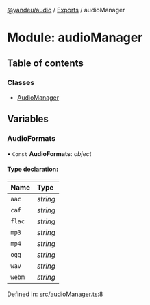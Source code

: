 [@yandeu/audio](../README.md) / [Exports](../modules.md) / audioManager

# Module: audioManager

## Table of contents

### Classes

- [AudioManager](../classes/audiomanager.audiomanager-1.md)

## Variables

### AudioFormats

• `Const` **AudioFormats**: *object*

#### Type declaration:

Name | Type |
:------ | :------ |
`aac` | *string* |
`caf` | *string* |
`flac` | *string* |
`mp3` | *string* |
`mp4` | *string* |
`ogg` | *string* |
`wav` | *string* |
`webm` | *string* |

Defined in: [src/audioManager.ts:8](https://github.com/yandeu/audio/blob/228bbf8/src/audioManager.ts#L8)
